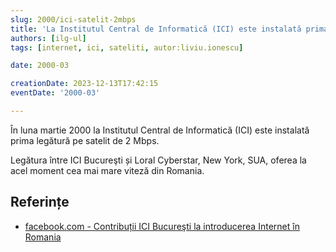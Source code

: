 ```yaml
---
slug: 2000/ici-satelit-2mbps
title: 'La Institutul Central de Informatică (ICI) este instalată prima legătură pe satelit de 2 Mbps'
authors: [ilg-ul]
tags: [internet, ici, sateliti, autor:liviu.ionescu]

date: 2000-03

creationDate: 2023-12-13T17:42:15
eventDate: '2000-03'

---
```


În luna martie 2000 la Institutul Central de Informatică (ICI) este instalată prima legătură pe satelit de 2 Mbps.

<!-- truncate -->

Legătura între ICI Bucureşti și Loral Cyberstar, New York, SUA, oferea
la acel moment cea mai mare viteză din Romania.

## Referințe

- [facebook.com - Contribuții ICI Bucureşti la introducerea Internet în Romania](https://www.facebook.com/ICIBucuresti/posts/3488728511216217/)
